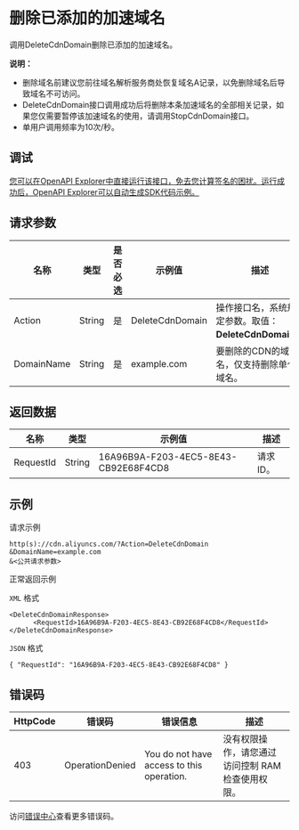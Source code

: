 # 删除已添加的加速域名

调用DeleteCdnDomain删除已添加的加速域名。

**说明：**

-   删除域名前建议您前往域名解析服务商处恢复域名A记录，以免删除域名后导致域名不可访问。
-   DeleteCdnDomain接口调用成功后将删除本条加速域名的全部相关记录，如果您仅需要暂停该加速域名的使用，请调用StopCdnDomain接口。
-   单用户调用频率为10次/秒。

## 调试

[您可以在OpenAPI Explorer中直接运行该接口，免去您计算签名的困扰。运行成功后，OpenAPI Explorer可以自动生成SDK代码示例。](https://api.aliyun.com/#product=Cdn&api=DeleteCdnDomain&type=RPC&version=2018-05-10)

## 请求参数

|名称|类型|是否必选|示例值|描述|
|--|--|----|---|--|
|Action|String|是|DeleteCdnDomain|操作接口名，系统规定参数。取值：**DeleteCdnDomain**。 |
|DomainName|String|是|example.com|要删除的CDN的域名，仅支持删除单个域名。 |

## 返回数据

|名称|类型|示例值|描述|
|--|--|---|--|
|RequestId|String|16A96B9A-F203-4EC5-8E43-CB92E68F4CD8|请求ID。 |

## 示例

请求示例

```
http(s)://cdn.aliyuncs.com/?Action=DeleteCdnDomain
&DomainName=example.com
&<公共请求参数>
```

正常返回示例

`XML` 格式

```
<DeleteCdnDomainResponse>	
      <RequestId>16A96B9A-F203-4EC5-8E43-CB92E68F4CD8</RequestId>
</DeleteCdnDomainResponse>
```

`JSON` 格式

```
{ "RequestId": "16A96B9A-F203-4EC5-8E43-CB92E68F4CD8" }
```

## 错误码

|HttpCode|错误码|错误信息|描述|
|--------|---|----|--|
|403|OperationDenied|You do not have access to this operation.|没有权限操作，请您通过访问控制 RAM 检查使用权限。|

访问[错误中心](https://error-center.aliyun.com/status/product/Cdn)查看更多错误码。

